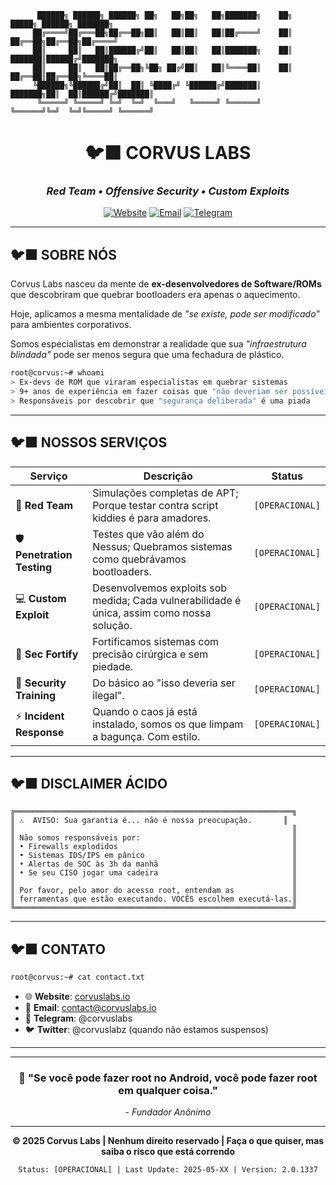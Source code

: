 ```
      ██████╗ ██████╗ ██████╗ ██╗   ██╗██╗   ██╗███████╗    ██╗      █████╗ ██████╗ ███████╗
     ██╔════╝██╔═══██╗██╔══██╗██║   ██║██║   ██║██╔════╝    ██║     ██╔══██╗██╔══██╗██╔════╝
     ██║     ██║   ██║██████╔╝██║   ██║██║   ██║███████╗    ██║     ███████║██████╔╝███████╗
     ██║     ██║   ██║██╔══██╗╚██╗ ██╔╝██║   ██║╚════██║    ██║     ██╔══██║██╔══██╗╚════██║
     ╚██████╗╚██████╔╝██║  ██║ ╚████╔╝ ╚██████╔╝███████║    ███████╗██║  ██║██████╔╝███████║
      ╚═════╝ ╚═════╝ ╚═╝  ╚═╝  ╚═══╝   ╚═════╝ ╚══════╝    ╚══════╝╚═╝  ╚═╝╚═════╝ ╚══════╝
```

<div align="center">

# 🐦‍⬛ **CORVUS LABS**
### *Red Team • Offensive Security • Custom Exploits*

[![Website](https://img.shields.io/badge/Website-corvuslabs.io-00ff41?style=for-the-badge&logo=firefox&logoColor=black)](https://corvuslabs.io)
[![Email](https://img.shields.io/badge/Contact-corvuslabs.io-ff0040?style=for-the-badge&logo=gmail&logoColor=white)](mailto:contact@corvuslabs.io)
[![Telegram](https://img.shields.io/badge/Telegram-@corvuslabs-00ffff?style=for-the-badge&logo=telegram&logoColor=black)](https://t.me/corvuslabs)

</div>

---

## 🐦‍⬛ **SOBRE NÓS**

Corvus Labs nasceu da mente de **ex-desenvolvedores de Software/ROMs** que descobriram que quebrar bootloaders era apenas o aquecimento. 

Hoje, aplicamos a mesma mentalidade de *"se existe, pode ser modificado"* para ambientes corporativos.

Somos especialistas em demonstrar a realidade que sua *"infraestrutura blindada"* pode ser menos segura que uma fechadura de plástico.

```bash
root@corvus:~# whoami
> Ex-devs de ROM que viraram especialistas em quebrar sistemas
> 9+ anos de experiência em fazer coisas que "não deveriam ser possíveis"
> Responsáveis por descobrir que "segurança deliberada" é uma piada
```

---

## 🐦‍⬛ **NOSSOS SERVIÇOS**

| Serviço | Descrição | Status |
|---------|-----------|--------|
| 🎯 **Red Team** | Simulações completas de APT; Porque testar contra script kiddies é para amadores. | `[OPERACIONAL]` |
| 🛡️ **Penetration Testing** | Testes que vão além do Nessus; Quebramos sistemas como quebrávamos bootloaders. | `[OPERACIONAL]` |
| 💻 **Custom Exploit** | Desenvolvemos exploits sob medida; Cada vulnerabilidade é única, assim como nossa solução. | `[OPERACIONAL]` |
| 🔧 **Sec Fortify** | Fortificamos sistemas com precisão cirúrgica e sem piedade. | `[OPERACIONAL]` |
| 👥 **Security Training** | Do básico ao "isso deveria ser ilegal".  | `[OPERACIONAL]` |
| ⚡ **Incident Response** | Quando o caos já está instalado, somos os que limpam a bagunça. Com estilo. | `[OPERACIONAL]` |

---

## 🐦‍⬛ **DISCLAIMER ÁCIDO**

```
╔══════════════════════════════════════════════════════════════╗
║ ⚠️  AVISO: Sua garantia é... não é nossa preocupação.       ║
║                                                              ║
║ Não somos responsáveis por:                                  ║
║ • Firewalls explodidos                                       ║
║ • Sistemas IDS/IPS em pânico                                 ║
║ • Alertas de SOC às 3h da manhã                              ║
║ • Se seu CISO jogar uma cadeira                              ║
║                                                              ║
║ Por favor, pelo amor do acesso root, entendam as             ║
║ ferramentas que estão executando. VOCÊS escolhem executá-las.║
╚══════════════════════════════════════════════════════════════╝
```

---

## 🐦‍⬛ **CONTATO**

```bash
root@corvus:~# cat contact.txt
```

- 🌐 **Website**: [corvuslabs.io](https://corvuslabs.cloud)
- 📧 **Email**: contact@corvuslabs.io
- 💬 **Telegram**: @corvuslabs
- 🐦 **Twitter**: @corvuslabz (quando não estamos suspensos)

---


---

<div align="center">

### 🖤 **"Se você pode fazer root no Android, você pode fazer root em qualquer coisa."**

*- Fundador Anônimo*

---

**© 2025 Corvus Labs | Nenhum direito reservado | Faça o que quiser, mas saiba o risco que está correndo**

```
Status: [OPERACIONAL] | Last Update: 2025-05-XX | Version: 2.0.1337
```

</div>
